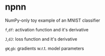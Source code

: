 # npnn

NumPy-only toy example of an MNIST classifier 

`f`,`df`: activation function and it's derivative

`J`,`dJ`: loss function and it's derivative

`gW`,`gb`: gradients w.r.t. model parameters
